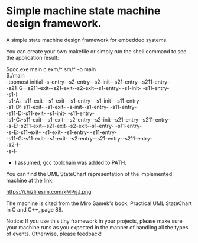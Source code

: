 # Simple machine state machine design framework.

A simple state machine design framework for embedded systems.

You can create your own makefile or simply run the shell command to see the application result:

$gcc.exe main.c exm/* sm/* -o main  
$./main  
-topmost initial -s-entry--s2-entry--s2-init--s21-entry--s211-entry-  
-s21-G--s211-exit--s21-exit--s2-exit--s1-entry- -s1-init- -s11-entry-  
-s1-I:  
-s1-A: -s11-exit- -s1-exit- -s1-entry- -s1-init- -s11-entry-  
-s1-D:-s11-exit- -s1-exit- -s-init--s1-entry- -s11-entry-  
-s11-D:-s11-exit- -s1-init- -s11-entry-  
-s1-C:-s11-exit- -s1-exit- -s2-entry--s2-init--s21-entry--s211-entry-  
-s-E:-s211-exit--s21-exit--s2-exit--s1-entry- -s11-entry-  
-s-E:-s11-exit- -s1-exit- -s1-entry- -s11-entry-  
-s11-G:-s11-exit- -s1-exit- -s2-entry--s21-entry--s211-entry-  
-s2-I-  
-s-I-  


* I assumed, gcc toolchain was added to PATH.

You can find the UML StateChart representation of the implemented machine at the link:

https://i.hizliresim.com/kMPrjJ.png

The machine is cited from the Miro Samek's book, Practical UML StateChart in C and C++, page 88.

Notice: If you use this tiny framework in your projects, please make sure your machine runs 
as you expected in the manner of handling all the types of events. Otherwise, please feedback!
